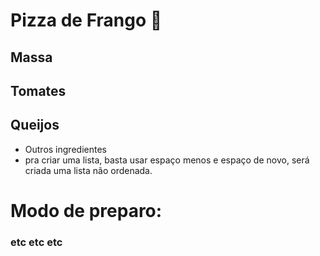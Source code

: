 # Pizza de Frango :pizza:

## Massa

## Tomates

## Queijos

- Outros ingredientes
- pra criar uma lista, basta usar espaço menos e espaço de novo, será criada uma lista não ordenada.

# Modo de preparo:

### etc etc etc

